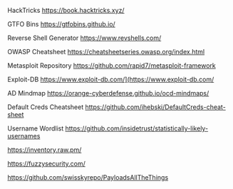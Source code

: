 
HackTricks
https://book.hacktricks.xyz/

GTFO Bins
https://gtfobins.github.io/

Reverse Shell Generator
https://www.revshells.com/

OWASP Cheatsheet
https://cheatsheetseries.owasp.org/index.html

Metasploit Repository
https://github.com/rapid7/metasploit-framework

Exploit-DB
https://www.exploit-db.com/](https://www.exploit-db.com/

AD Mindmap
https://orange-cyberdefense.github.io/ocd-mindmaps/

Default Creds Cheatsheet
https://github.com/ihebski/DefaultCreds-cheat-sheet

Username Wordlist
https://github.com/insidetrust/statistically-likely-usernames

https://inventory.raw.pm/

https://fuzzysecurity.com/

https://github.com/swisskyrepo/PayloadsAllTheThings

